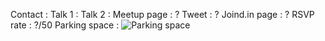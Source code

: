 Contact :
Talk 1 :
Talk 2 :
Meetup page : ?
Tweet : ?
Joind.in page : ?
RSVP rate : ?/50
Parking space :
![Parking space](office-meetups/parking_space.png)
